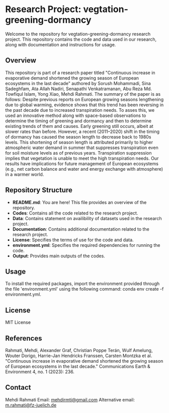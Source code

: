# Research Project: vegtation-greening-dormancy

Welcome to the repository for vegtation-greening-dormancy research project. This repository contains the code and data used in our research, along with documentation and instructions for usage.

## Overview

This repository is part of a research paper titled "Continuous increase in evaporative demand shortened the growing season of European ecosystems in the last decade" authored by Sorush Mohammadi, Sina Sadeghfam, Ata Allah Nadiri, Senapathi Venkatramanan, Abu Reza Md. Towfiqul Islam, Yong Xiao, Mehdi Rahmati. The summary of the paper is as follows:
Despite previous reports on European growing seasons lengthening due to global warming, evidence shows that this trend has been reversing in the past decade due to increased transpiration needs. To asses this, we used an innovative method along with space-based observations to determine the timing of greening and dormancy and then to determine existing trends of them and causes. Early greening still occurs, albeit at slower rates than before. However, a recent (2011–2020) shift in the timing of dormancy has caused the season length to decrease back to 1980s levels. This shortening of season length is attributed primarily to higher atmospheric water demand in summer that suppresses transpiration even for soil moisture levels as of previous years. Transpiration suppression implies that vegetation is unable to meet the high transpiration needs. Our results have implications for future management of European ecosystems (e.g., net carbon balance and water and energy exchange with atmosphere) in a warmer world.

## Repository Structure

- **README.md**: You are here! This file provides an overview of the repository.
- **Codes**: Contains all the code related to the research project.
- **Data**: Contains statement on availibility of datasets used in the research project.
- **Documentation**: Contains additional documentation related to the research project.
- **License**: Specifies the terms of use for the code and data.
- **environment.yml**: Specifies the required dependencies for running the code.
- **Output**: Provides main outputs of the codes.

## Usage

To install the required packages, import the environment provided through the file 'environment.yml' using the following command: conda env create -f environment.yml.

## License

MIT License

## References

Rahmati, Mehdi, Alexander Graf, Christian Poppe Terán, Wulf Amelung, Wouter Dorigo, Harrie-Jan Hendricks Franssen, Carsten Montzka et al. "Continuous increase in evaporative demand shortened the growing season of European ecosystems in the last decade." Communications Earth & Environment 4, no. 1 (2023): 236.

## Contact

Mehdi Rahmati
Email: mehdirmti@gmail.com
Alternative email: m.rahmati@fz-juelich.de

